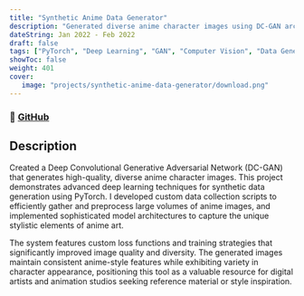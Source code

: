```yaml
---
title: "Synthetic Anime Data Generator"
description: "Generated diverse anime character images using DC-GAN architecture"
dateString: Jan 2022 - Feb 2022
draft: false
tags: ["PyTorch", "Deep Learning", "GAN", "Computer Vision", "Data Generation", "Neural Networks", "Python"]
showToc: false
weight: 401
cover:
   image: "projects/synthetic-anime-data-generator/download.png"
--- 
```

### 🔗 [GitHub](https://github.com/faseehahmed26/GANs/tree/main/GAN_ANIME_DS)

## Description

Created a Deep Convolutional Generative Adversarial Network (DC-GAN) that generates high-quality, diverse anime character images. This project demonstrates advanced deep learning techniques for synthetic data generation using PyTorch. I developed custom data collection scripts to efficiently gather and preprocess large volumes of anime images, and implemented sophisticated model architectures to capture the unique stylistic elements of anime art.

The system features custom loss functions and training strategies that significantly improved image quality and diversity. The generated images maintain consistent anime-style features while exhibiting variety in character appearance, positioning this tool as a valuable resource for digital artists and animation studios seeking reference material or style inspiration.
